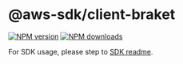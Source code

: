 # @aws-sdk/client-braket

[![NPM version](https://img.shields.io/npm/v/@aws-sdk/client-braket/latest.svg)](https://www.npmjs.com/package/@aws-sdk/client-braket)
[![NPM downloads](https://img.shields.io/npm/dm/@aws-sdk/client-braket.svg)](https://www.npmjs.com/package/@aws-sdk/client-braket)

For SDK usage, please step to [SDK readme](https://github.com/aws/aws-sdk-js-v3).
